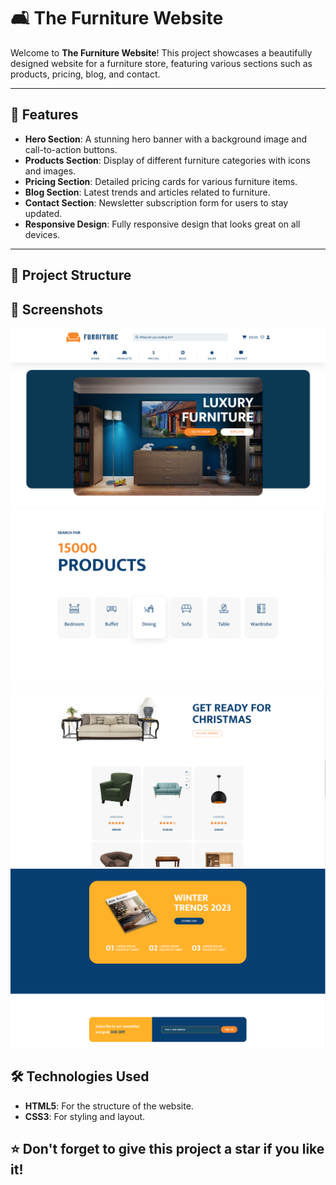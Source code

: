 # 🛋️ The Furniture Website

Welcome to **The Furniture Website**! This project showcases a beautifully designed website for a furniture store, featuring various sections such as products, pricing, blog, and contact.

---

## 🌟 Features

- **Hero Section**: A stunning hero banner with a background image and call-to-action buttons.
- **Products Section**: Display of different furniture categories with icons and images.
- **Pricing Section**: Detailed pricing cards for various furniture items.
- **Blog Section**: Latest trends and articles related to furniture.
- **Contact Section**: Newsletter subscription form for users to stay updated.
- **Responsive Design**: Fully responsive design that looks great on all devices.

---

## 📂 Project Structure
## 📸 Screenshots

![Hero Section](screenshots/screenshot-1.PNG)
![Products Section](screenshots/screenshot-2.PNG)
![Pricing Section](screenshots/screenshot-3.PNG)
![Blog & Contact Section](screenshots/screenshot-4.PNG)

## 🛠️ Technologies Used

- **HTML5**: For the structure of the website.
- **CSS3**: For styling and layout.

## ⭐️ Don't forget to give this project a star if you like it!
